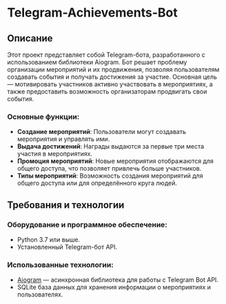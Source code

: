 # Telegram-Achievements-Bot
## Описание
Этот проект представляет собой Telegram-бота, разработанного с использованием библиотеки Aiogram. Бот решает проблему организации мероприятий и их продвижения, позволяя пользователям создавать события и получать достижения за участие. Основная цель — мотивировать участников активно участвовать в мероприятиях, а также предоставить возможность организаторам продвигать свои события.

### Основные функции:
- **Создание мероприятий**: Пользователи могут создавать мероприятия и управлять ими.
- **Выдача достижений**: Награды выдаются за первые три места участия в мероприятиях.
- **Промоция мероприятий**: Новые мероприятия отображаются для общего доступа, что позволяет привлечь больше участников.
- **Типы мероприятий**: Возможность создания мероприятий для общего доступа или для определённого круга людей.

## Требования и технологии
### Оборудование и программное обеспечение:
- Python 3.7 или выше.
- Установленный Telegram-бот API.

### Использованные технологии:
- [Aiogram](https://docs.aiogram.dev/en/latest/) — асинхронная библиотека для работы с Telegram Bot API.
- SQLite база данных для хранения информации о мероприятиях и пользователях.
